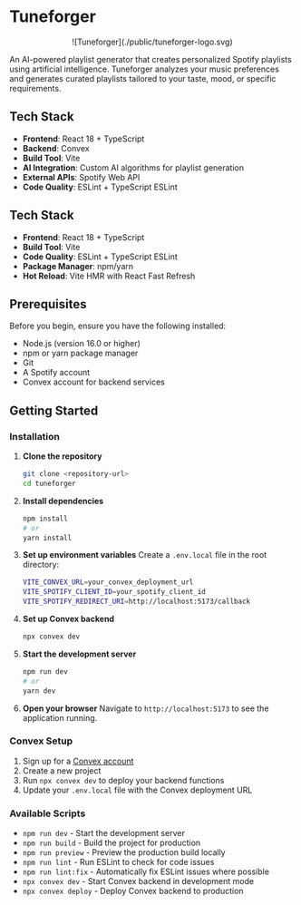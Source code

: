 # Tuneforger

<div align="center">
  ![Tuneforger](./public/tuneforger-logo.svg)
</div>

An AI-powered playlist generator that creates personalized Spotify playlists using artificial intelligence. Tuneforger analyzes your music preferences and generates curated playlists tailored to your taste, mood, or specific requirements.

## Tech Stack

- **Frontend**: React 18 + TypeScript
- **Backend**: Convex
- **Build Tool**: Vite
- **AI Integration**: Custom AI algorithms for playlist generation
- **External APIs**: Spotify Web API
- **Code Quality**: ESLint + TypeScript ESLint

## Tech Stack

- **Frontend**: React 18 + TypeScript
- **Build Tool**: Vite
- **Code Quality**: ESLint + TypeScript ESLint
- **Package Manager**: npm/yarn
- **Hot Reload**: Vite HMR with React Fast Refresh

## Prerequisites

Before you begin, ensure you have the following installed:
- Node.js (version 16.0 or higher)
- npm or yarn package manager
- Git
- A Spotify account 
- Convex account for backend services

## Getting Started

### Installation

1. **Clone the repository**
   ```bash
   git clone <repository-url>
   cd tuneforger
   ```

2. **Install dependencies**
   ```bash
   npm install
   # or
   yarn install
   ```

3. **Set up environment variables**
   Create a `.env.local` file in the root directory:
   ```bash
   VITE_CONVEX_URL=your_convex_deployment_url
   VITE_SPOTIFY_CLIENT_ID=your_spotify_client_id
   VITE_SPOTIFY_REDIRECT_URI=http://localhost:5173/callback
   ```

4. **Set up Convex backend**
   ```bash
   npx convex dev
   ```

5. **Start the development server**
   ```bash
   npm run dev
   # or
   yarn dev
   ```

6. **Open your browser**
   Navigate to `http://localhost:5173` to see the application running.

### Convex Setup

1. Sign up for a [Convex account](https://convex.dev)
2. Create a new project
3. Run `npx convex dev` to deploy your backend functions
4. Update your `.env.local` file with the Convex deployment URL

### Available Scripts

- `npm run dev` - Start the development server
- `npm run build` - Build the project for production
- `npm run preview` - Preview the production build locally
- `npm run lint` - Run ESLint to check for code issues
- `npm run lint:fix` - Automatically fix ESLint issues where possible
- `npx convex dev` - Start Convex backend in development mode
- `npx convex deploy` - Deploy Convex backend to production

